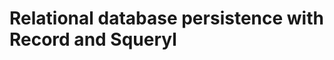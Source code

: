 Relational database persistence with Record and Squeryl
=======================================================



